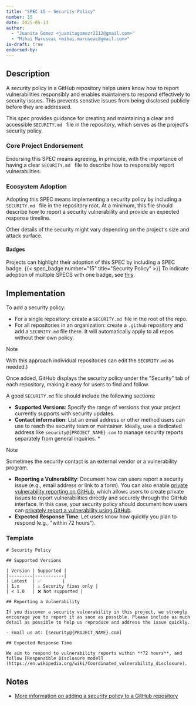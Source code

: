 ```yaml
---
title: "SPEC 15 — Security Policy"
number: 15
date: 2025-05-13
author:
  - "Juanita Gomez <juanitagomezr2112@gmail.com>"
  - "Mihai Maruseac <mihai.maruseac@gmail.com>"
is-draft: true
endorsed-by:
---
```


## Description

A security policy in a GitHub repository helps users know how to report vulnerabilities responsibly and enables maintainers to respond effectively to security issues. This prevents senstive issues from being disclosed publicly before they are addressed.
 
This spec provides guidance for creating and maintaining a clear and accessible `SECURITY.md ` file in the repository, which serves as the project's security policy.

### Core Project Endorsement

Endorsing this SPEC means agreeing, in principle, with the importance of having a clear `SECURITY.md ` file to describe how to responsibly report vulnerabilities.

### Ecosystem Adoption

Adopting this SPEC means implementing a security policy by including a `SECURITY.md ` file in the repository root. At a minimum, this file should describe how to report a security vulnerability and provide an expected response timeline.

Other details of the security might vary depending on the project's size and attack surface.

#### Badges

Projects can highlight their adoption of this SPEC by including a SPEC badge.
{{< spec_badge number="15" title="Security Policy" >}}
To indicate adoption of multiple SPECS with one badge, see [this](../purpose-and-process/#badges).


## Implementation

To add a security policy:
- For a single repository: create a `SECURITY.md `file in the root of the repo.
- For all repositories in an organization: create a `.github` repository and add a `SECURITY.md` file there. It will automatically apply to all repos without their own policy. 

> [!NOTE]
> With this approach individual repositories can edit the `SECURITY.md` as needed.)
 
Once added, GitHub displays the security policy under the "Security" tab of each repository, making it easy for users to find and follow. 
 
A good `SECURITY.md` file should include the following sections:
- **Supported Versions**: Specify the range of versions that your project currently supports with security updates. 
- **Contact information**: List an email address or other method users can use to reach the security team or maintainer.  Ideally, use a dedicated address like `security@{PROJECT_NAME}.com` to manage security reports separately from general inquiries. *

> [!NOTE]
> Sometimes the security contact is an external vendor or a vulnerability program.

- **Reporting a Vulnerability**: Document how can users report a security issue (e.g., email address or link to a form). You can also enable [private vulnerability reporting on GitHub](https://docs.github.com/en/code-security/security-advisories/working-with-repository-security-advisories/configuring-private-vulnerability-reporting-for-a-repository), which allows users to create private issues to report vulnerabilities directly and securely through the GitHub interface. In this case, your security policy should document how users can [privately report a vulnerability using GitHub](https://docs.github.com/en/code-security/security-advisories/guidance-on-reporting-and-writing-information-about-vulnerabilities/privately-reporting-a-security-vulnerability).
- **Expected Response Time**: Let users know how quickly you plan to respond (e.g., "within 72 hours").

### Template

```
# Security Policy

## Supported Versions

| Version | Supported |
|---------|-----------|
| Latest  | ✅        |
| 1.x     | ⚠️ Security fixes only |
| < 1.0   | ❌ Not supported |

## Reporting a Vulnerability

If you discover a security vulnerability in this project, we strongly encourage you to report it as soon as possible. Please include as much detail as possible to help us reproduce and address the issue quickly.

- Email us at: [security@{PROJECT_NAME}.com]

## Expected Response Time

We aim to respond to vulnerability reports within **72 hours**, and follow [Responsible Disclosure model](https://en.wikipedia.org/wiki/Coordinated_vulnerability_disclosure).
```

## Notes

- [More information on adding a security policy to a GitHub repository](https://docs.github.com/en/code-security/getting-started/adding-a-security-policy-to-your-repository)

